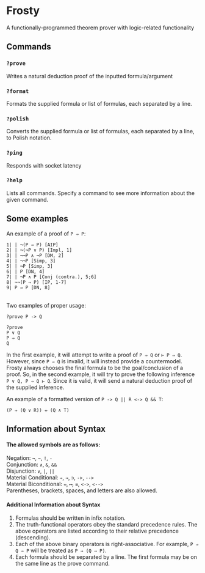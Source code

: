 # Frosty
A functionally-programmed theorem prover with logic-related functionality

## Commands

### `?prove`

Writes a natural deduction proof of the inputted formula/argument

### `?format`

Formats the supplied formula or list of formulas, each separated by a line.

### `?polish`

Converts the supplied formula or list of formulas, each separated by a line, to Polish notation.

### `?ping`

Responds with socket latency

### `?help`

Lists all commands. Specify a command to see more information about the given command.


## Some examples
An example of a proof of `P ⇒ P`:

`1| | ¬(P ⇒ P) [AIP]`<br/>
`2| | ¬(¬P ∨ P) [Impl, 1]`<br/>
`3| | ¬¬P ∧ ¬P [DM, 2]`<br/>
`4| | ¬¬P [Simp, 3]`<br/>
`5| | ¬P [Simp, 3]`<br/>
`6| | P [DN, 4]`<br/>
`7| | ¬P ∧ P [Conj (contra.), 5;6]`<br/>
`8| ¬¬(P ⇒ P) [IP, 1-7]`<br/>
`9| P ⇒ P [DN, 8]`<br/><br/>

Two examples of proper usage:

`?prove P -> Q`

```
?prove
P ∨ Q
P ⇒ Q
Q
```

In the first example, it will attempt to write a proof of `P ⇒ Q` or `⊢ P ⇒ Q`. However, since `P ⇒ Q` is invalid, it will instead provide a countermodel.
Frosty always chooses the final formula to be the goal/conclusion of a proof. So, in the second example, it will try to prove the following inference `P ∨ Q, P ⇒ Q ⊢ Q`. Since it is valid, it will send a natural deduction proof of the supplied inference.

An example of a formatted version of `P -> Q || R <-> Q && T`:

`(P ⇒ (Q ∨ R)) ⇔ (Q ∧ T)`

## Information about Syntax

#### The allowed symbols are as follows:

Negation: `¬`, `~`, `!`, `-`<br/>
Conjunction: `∧`, `&`, `&&`<br/>
Disjunction: `∨`, `|`, `||`<br/>
Material Conditional: `⇒`, `→`, `⊃`, `->`, `-->`<br/>
Material Biconditional: `⇔`, `⟷`, `≡`, `<->`, `<-->`<br/>
Parentheses, brackets, spaces, and letters are also allowed.

#### Additional Information about Syntax

1. Formulas should be written in infix notation.
2. The truth-functional operators obey the standard precedence rules. The above operators are listed according to their relative precedence (descending).
3. Each of the above binary operators is right-associative. For example, `P ⇒ Q ⇒ P` will be treated as `P ⇒ (Q ⇒ P)`.
4. Each formula should be separated by a line. The first formula may be on the same line as the prove command.

